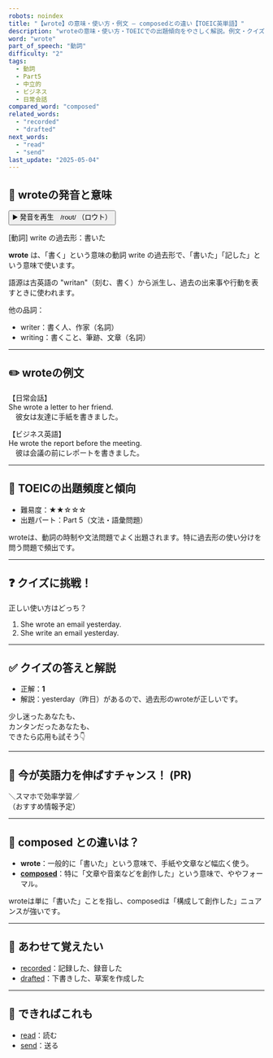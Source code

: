 ```yaml
---
robots: noindex
title: "【wrote】の意味・使い方・例文 ― composedとの違い【TOEIC英単語】"
description: "wroteの意味・使い方・TOEICでの出題傾向をやさしく解説。例文・クイズ付きでcomposedとの違いもわかりやすく学べます。"
word: "wrote"
part_of_speech: "動詞"
difficulty: "2"
tags:
  - 動詞
  - Part5
  - 中立的
  - ビジネス
  - 日常会話
compared_word: "composed"
related_words:
  - "recorded"
  - "drafted"
next_words:
  - "read"
  - "send"
last_update: "2025-05-04"
---
```


## 🔰 wroteの発音と意味

<button class="play-audio" onclick="playTTS('wrote')">
  <span class="play-audio-main">
    ▶️ 発音を再生　/roʊt/
  </span>
  <span class="play-audio-sub">
    （ロウト）
  </span>
</button>

[動詞] write の過去形：書いた

**wrote** は、「書く」という意味の動詞 write の過去形で、「書いた」「記した」という意味で使います。

語源は古英語の "writan"（刻む、書く）から派生し、過去の出来事や行動を表すときに使われます。

他の品詞：  
- writer：書く人、作家（名詞）
- writing：書くこと、筆跡、文章（名詞）

---

## ✏️ wroteの例文

【日常会話】  
She wrote a letter to her friend.  
　彼女は友達に手紙を書きました。

【ビジネス英語】  
He wrote the report before the meeting.  
　彼は会議の前にレポートを書きました。

---

## 🎯 TOEICの出題頻度と傾向

- 難易度：★★☆☆☆
- 出題パート：Part 5（文法・語彙問題）

wroteは、動詞の時制や文法問題でよく出題されます。特に過去形の使い分けを問う問題で頻出です。

---

## ❓ クイズに挑戦！

正しい使い方はどっち？

1. She wrote an email yesterday.  
2. She write an email yesterday.

---

## ✅ クイズの答えと解説

- 正解：**1**
- 解説：yesterday（昨日）があるので、過去形のwroteが正しいです。

少し迷ったあなたも、  
カンタンだったあなたも、  
できたら応用も試そう👇️

---

## 🚀 今が英語力を伸ばすチャンス！ (PR)

<div class="info-center">
＼スマホで効率学習／<br>  
（おすすめ情報予定）
</div>

---

## 🤔  composed との違いは？

- **wrote**：一般的に「書いた」という意味で、手紙や文章など幅広く使う。
- **[composed](/word/composed/)**：特に「文章や音楽などを創作した」という意味で、ややフォーマル。

wroteは単に「書いた」ことを指し、composedは「構成して創作した」ニュアンスが強いです。

---

## 🧩 あわせて覚えたい

- [recorded](/word/recorded/)：記録した、録音した
- [drafted](/word/drafted/)：下書きした、草案を作成した

---

## 📖 できればこれも

- [read](/word/read/)：読む
- [send](/word/send/)：送る

<!-- cvid: aid44_bid05 -->
